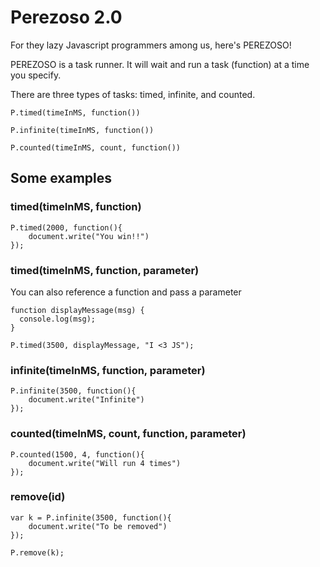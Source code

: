 # Perezoso 2.0

For they lazy Javascript programmers among us, here's PEREZOSO!

PEREZOSO is a task runner. It will wait and run a task (function) at a time you specify.

There are three types of tasks: timed, infinite, and counted.

```
P.timed(timeInMS, function())
```
```
P.infinite(timeInMS, function())
```
```
P.counted(timeInMS, count, function())
```

## Some examples
### timed(timeInMS, function)
```
P.timed(2000, function(){
    document.write("You win!!")
});
```
### timed(timeInMS, function, parameter)
You can also reference a function and pass a parameter
```
function displayMessage(msg) {
  console.log(msg);
}

P.timed(3500, displayMessage, "I <3 JS");
```

### infinite(timeInMS, function, parameter)
```
P.infinite(3500, function(){
    document.write("Infinite")
});
```

### counted(timeInMS, count, function, parameter)
```
P.counted(1500, 4, function(){
    document.write("Will run 4 times")
});
```

### remove(id)
```
var k = P.infinite(3500, function(){
    document.write("To be removed")
});

P.remove(k);
```
